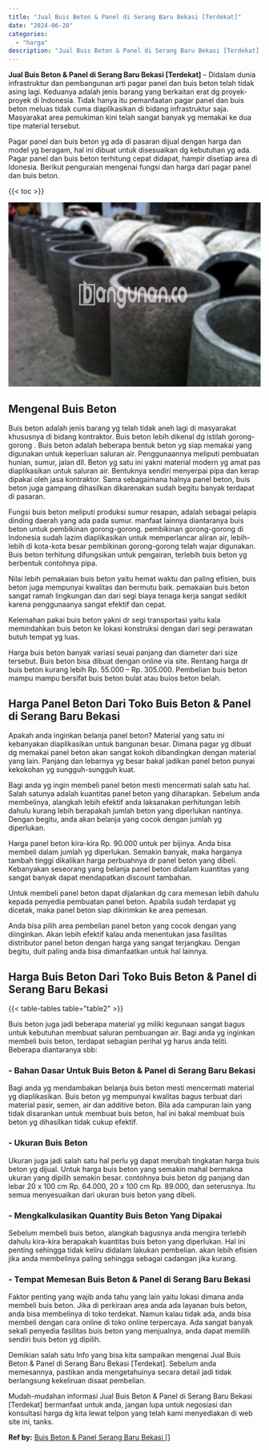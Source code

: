 ```yaml
---
title: "Jual Buis Beton & Panel di Serang Baru Bekasi [Terdekat]"
date: "2024-06-20"
categories: 
  - "harga"
description: "Jual Buis Beton & Panel di Serang Baru Bekasi [Terdekat]. Mudah-mudahan informasi Jual Buis Beton & Panel di Serang Baru Bekasi [Terdekat] bermanfaat untuk..."
---
```


**Jual Buis Beton & Panel di Serang Baru Bekasi \[Terdekat\]** – Didalam dunia infrastruktur dan pembangunan arti pagar panel dan buis beton telah tidak asing lagi. Keduanya adalah jenis barang yang berkaitan erat dg proyek-proyek di Indonesia. Tidak hanya itu pemanfaatan pagar panel dan buis beton meluas tidak cuma diaplikasikan di bidang infrastruktur saja. Masyarakat area pemukiman kini telah sangat banyak yg memakai ke dua tipe material tersebut.

Pagar panel dan buis beton yg ada di pasaran dijual dengan harga dan model yg beragam, hal ini dibuat untuk disesuaikan dg kebutuhan yg ada. Pagar panel dan buis beton terhitung cepat didapat, hampir disetiap area di Idonesia. Berikut penguraian mengenai fungsi dan harga dari pagar panel dan buis beton.

{{< toc >}}

![Jual Buis Beton & Panel di Serang Baru Bekasi [Terdekat]](/images/jual-panel-buis-beton-murah-09.png)

## Mengenal Buis Beton

Buis beton adalah jenis barang yg telah tidak aneh lagi di masyarakat khususnya di bidang kontraktor. Buis beton lebih dikenal dg istilah gorong-gorong . Buis beton adalah beberapa bentuk beton yg siap memakai yang digunakan untuk keperluan saluran air. Penggunaannya meliputi pembuatan hunian, sumur, jalan dll. Beton yg satu ini yakni material modern yg amat pas diaplikasikan untuk saluran air. Bentuknya sendiri menyerpai pipa dan kerap dipakai oleh jasa kontraktor. Sama sebagaimana halnya panel beton, buis beton juga gampang dihasilkan dikarenakan sudah begitu banyak terdapat di pasaran.

Fungsi buis beton meliputi produksi sumur resapan, adalah sebagai pelapis dinding daerah yang ada pada sumur. manfaat lainnya diantaranya buis beton untuk pembikinan gorong-gorong. pembikinan gorong-gorong di Indonesia sudah lazim diaplikasikan untuk memperlancar aliran air, lebih-lebih di kota-kota besar pembikinan gorong-gorong telah wajar digunakan. Buis beton terhitung difungsikan untuk pengairan, terlebih buis beton yg berbentuk contohnya pipa.

Nilai lebih pemakaian buis beton yaitu hemat waktu dan paling efisien, buis beton juga mempunyai kwalitas dan bermutu baik. pemakaian buis beton sangat ramah lingkungan dan dari segi biaya tenaga kerja sangat sedikit karena penggunaanya sangat efektif dan cepat.

Kelemahan pakai buis beton yakni dr segi transportasi yaitu kala memindahkan buis beton ke lokasi konstruksi dengan dari segi perawatan butuh tempat yg luas.

Harga buis beton banyak variasi seuai panjang dan diameter dari size tersebut. Buis beton bisa dibuat dengan online via site. Rentang harga dr buis beton kurang lebih Rp. 55.000 – Rp. 305.000. Pembelian buis beton mampu mampu bersifat buis beton bulat atau buios beton belah.

## Harga Panel Beton Dari Toko Buis Beton & Panel di Serang Baru Bekasi

Apakah anda inginkan belanja panel beton? Material yang satu ini kebanyakan diaplikasikan untuk bangunan besar. Dimana pagar yg dibuat dg memakai panel beton akan sangat kokoh dibandingkan dengan material yang lain. Panjang dan lebarnya yg besar bakal jadikan panel beton punyai kekokohan yg sungguh-sungguh kuat.

Bagi anda yg ingin membeli panel beton mesti mencermati salah satu hal. Salah satunya adalah kuantitas panel beton yang diharapkan. Sebelum anda membelinya, alangkah lebih efektif anda laksanakan perhitungan lebih dahulu kurang lebih berapakah jumlah beton yang diperlukan nantinya. Dengan begitu, anda akan belanja yang cocok dengan jumlah yg diperlukan.

Harga panel beton kira-kira Rp. 90.000 untuk per bijinya. Anda bisa membeli dalam jumlah yg diperlukan. Semakin banyak, maka harganya tambah tinggi dikalikan harga perbuahnya dr panel beton yang dibeli. Kebanyakan seseorang yang belanja panel beton didalam kuantitas yang sangat banyak dapat mendapatkan discount tambahan.

Untuk membeli panel beton dapat dijalankan dg cara memesan lebih dahulu kepada penyedia pembuatan panel beton. Apabila sudah terdapat yg dicetak, maka panel beton siap dikirimkan ke area pemesan.

Anda bisa pilih area pembelian panel beton yang cocok dengan yang diinginkan. Akan lebih efektif kalau anda menentukan jasa fasilitas distributor panel beton dengan harga yang sangat terjangkau. Dengan begitu, duit paling anda bisa dimanfaatkan untuk hal lainnya.

## Harga Buis Beton Dari Toko Buis Beton & Panel di Serang Baru Bekasi

{{< table-tables table="table2" >}}

Buis beton juga jadi beberapa material yg miliki kegunaan sangat bagus untuk kebutuhan membuat saluran pembuangan air. Bagi anda yg inginkan membeli buis beton, terdapat sebagian perihal yg harus anda teliti. Beberapa diantaranya sbb:

### \- Bahan Dasar Untuk Buis Beton & Panel di Serang Baru Bekasi

Bagi anda yg mendambakan belanja buis beton mesti mencermati material yg diaplikasikan. Buis beton yg mempunyai kwalitas bagus terbuat dari material pasir, semen, air dan additive beton. Bila ada campuran lain yang tidak disarankan untuk membuat buis beton, hal ini bakal membuat buis beton yg dihasilkan tidak cukup efektif.

### \- Ukuran Buis Beton

Ukuran juga jadi salah satu hal perlu yg dapat merubah tingkatan harga buis beton yg dijual. Untuk harga buis beton yang semakin mahal bermakna ukuran yang dipilih semakin besar. contohnya buis beton dg panjang dan lebar 20 x 100 cm Rp. 64.000, 20 x 100 cm Rp. 89.000, dan seterusnya. Itu semua menyesuaikan dari ukuran buis beton yang dibeli.

### \- Mengkalkulasikan Quantity Buis Beton Yang Dipakai

Sebelum membeli buis beton, alangkah bagusnya anda mengira terlebih dahulu kira-kira berapakah kuantitas buis beton yang diperlukan. Hal ini penting sehingga tidak keliru didalam lakukan pembelian. akan lebih efisien jika anda membelinya paling sehingga sebagai cadangan jika kurang.

### \- Tempat Memesan Buis Beton & Panel di Serang Baru Bekasi

Faktor penting yang wajib anda tahu yang lain yaitu lokasi dimana anda membeli buis beton. Jika di perkiraan area anda ada layanan buis beton, anda bisa membelinya di toko terdekat. Namun kalau tidak ada, anda bisa membeli dengan cara online di toko online terpercaya. Ada sangat banyak sekali penyedia fasilitas buis beton yang menjualnya, anda dapat memilih sendiri buis beton yg dipilih.

Demikian salah satu Info yang bisa kita sampaikan mengenai Jual Buis Beton & Panel di Serang Baru Bekasi \[Terdekat\]. Sebelum anda memesannya, pastikan anda mengetahuinya secara detail jadi tidak berlangsung kekeliruan disaat pembelian.

Mudah-mudahan informasi Jual Buis Beton & Panel di Serang Baru Bekasi \[Terdekat\] bermanfaat untuk anda, jangan lupa untuk negosiasi dan konsultasi harga dg kita lewat telpon yang telah kami menyediakan di web site ini, tanks.

**Ref by:** [Buis Beton & Panel Serang Baru Bekasi []](https://id.wikipedia.org/wiki/Buis)
